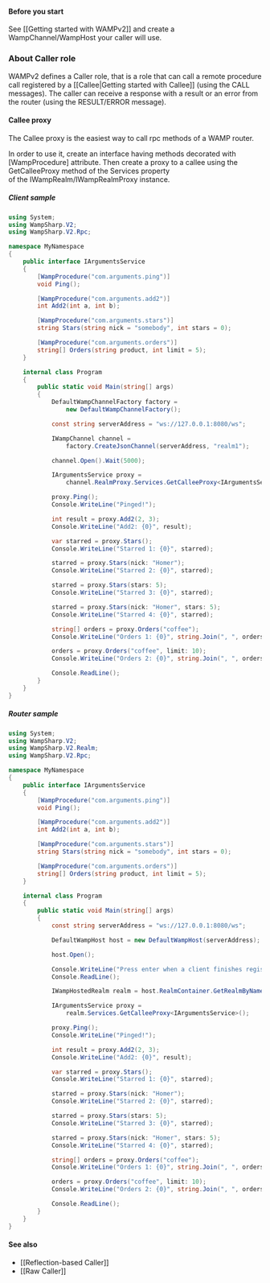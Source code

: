 #### Before you start

See [[Getting started with WAMPv2]] and create a WampChannel/WampHost your caller will use.

### About Caller role

WAMPv2 defines a Caller role, that is a role that can call a remote procedure call registered by a [[Callee|Getting started with Callee]] (using the CALL messages). The caller can receive a response with a result or an error from the router  (using the RESULT/ERROR message).

#### Callee proxy

The Callee proxy is the easiest way to call rpc methods of a WAMP router.

In order to use it, create an interface having methods decorated with [WampProcedure] attribute.
Then create a proxy to a callee using the GetCalleeProxy method of the Services property  
of the IWampRealm/IWampRealmProxy instance.

##### Client sample

```csharp
using System;
using WampSharp.V2;
using WampSharp.V2.Rpc;

namespace MyNamespace
{
    public interface IArgumentsService
    {
        [WampProcedure("com.arguments.ping")]
        void Ping();

        [WampProcedure("com.arguments.add2")]
        int Add2(int a, int b);

        [WampProcedure("com.arguments.stars")]
        string Stars(string nick = "somebody", int stars = 0);

        [WampProcedure("com.arguments.orders")]
        string[] Orders(string product, int limit = 5);
    }

    internal class Program
    {
        public static void Main(string[] args)
        {
            DefaultWampChannelFactory factory =
                new DefaultWampChannelFactory();

            const string serverAddress = "ws://127.0.0.1:8080/ws";

            IWampChannel channel =
                factory.CreateJsonChannel(serverAddress, "realm1");

            channel.Open().Wait(5000);

            IArgumentsService proxy =
                channel.RealmProxy.Services.GetCalleeProxy<IArgumentsService>();

            proxy.Ping();
            Console.WriteLine("Pinged!");

            int result = proxy.Add2(2, 3);
            Console.WriteLine("Add2: {0}", result);

            var starred = proxy.Stars();
            Console.WriteLine("Starred 1: {0}", starred);

            starred = proxy.Stars(nick: "Homer");
            Console.WriteLine("Starred 2: {0}", starred);

            starred = proxy.Stars(stars: 5);
            Console.WriteLine("Starred 3: {0}", starred);

            starred = proxy.Stars(nick: "Homer", stars: 5);
            Console.WriteLine("Starred 4: {0}", starred);

            string[] orders = proxy.Orders("coffee");
            Console.WriteLine("Orders 1: {0}", string.Join(", ", orders));

            orders = proxy.Orders("coffee", limit: 10);
            Console.WriteLine("Orders 2: {0}", string.Join(", ", orders));

            Console.ReadLine();
        }
    }
}
```

##### Router sample

```csharp
using System;
using WampSharp.V2;
using WampSharp.V2.Realm;
using WampSharp.V2.Rpc;

namespace MyNamespace
{
    public interface IArgumentsService
    {
        [WampProcedure("com.arguments.ping")]
        void Ping();

        [WampProcedure("com.arguments.add2")]
        int Add2(int a, int b);

        [WampProcedure("com.arguments.stars")]
        string Stars(string nick = "somebody", int stars = 0);

        [WampProcedure("com.arguments.orders")]
        string[] Orders(string product, int limit = 5);
    }

    internal class Program
    {
        public static void Main(string[] args)
        {
            const string serverAddress = "ws://127.0.0.1:8080/ws";

            DefaultWampHost host = new DefaultWampHost(serverAddress);

            host.Open();

            Console.WriteLine("Press enter when a client finishes registering methods");
            Console.ReadLine();

            IWampHostedRealm realm = host.RealmContainer.GetRealmByName("realm1");

            IArgumentsService proxy =
                realm.Services.GetCalleeProxy<IArgumentsService>();

            proxy.Ping();
            Console.WriteLine("Pinged!");

            int result = proxy.Add2(2, 3);
            Console.WriteLine("Add2: {0}", result);

            var starred = proxy.Stars();
            Console.WriteLine("Starred 1: {0}", starred);

            starred = proxy.Stars(nick: "Homer");
            Console.WriteLine("Starred 2: {0}", starred);

            starred = proxy.Stars(stars: 5);
            Console.WriteLine("Starred 3: {0}", starred);

            starred = proxy.Stars(nick: "Homer", stars: 5);
            Console.WriteLine("Starred 4: {0}", starred);

            string[] orders = proxy.Orders("coffee");
            Console.WriteLine("Orders 1: {0}", string.Join(", ", orders));

            orders = proxy.Orders("coffee", limit: 10);
            Console.WriteLine("Orders 2: {0}", string.Join(", ", orders));

            Console.ReadLine();
        }
    }
}
```

#### See also

* [[Reflection-based Caller]]
* [[Raw Caller]]
